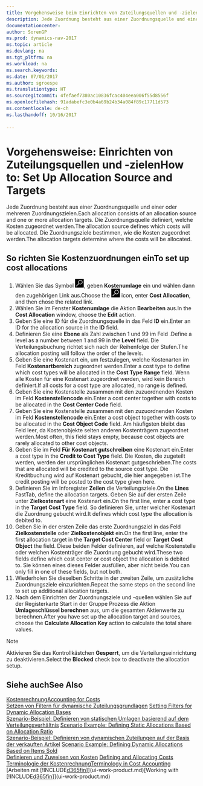 ```yaml
---
title: Vorgehensweise beim Einrichten von Zuteilungsquellen und -zielen
description: Jede Zuordnung besteht aus einer Zuordnungsquelle und einer oder mehreren Zuordnungszielen. Die Zuordnungsquelle definiert, welche Kosten zugeordnet werden. Die Zuordnungsziele bestimmen, wie die Kosten zugeordnet werden.
documentationcenter: 
author: SorenGP
ms.prod: dynamics-nav-2017
ms.topic: article
ms.devlang: na
ms.tgt_pltfrm: na
ms.workload: na
ms.search.keywords: 
ms.date: 07/01/2017
ms.author: sgroespe
ms.translationtype: HT
ms.sourcegitcommit: 4fefaef7380ac10836fcac404eea006f55d8556f
ms.openlocfilehash: 91adabefc3e0b4a69b24b34a084f89c17711d573
ms.contentlocale: de-ch
ms.lasthandoff: 10/16/2017

---
```

# <a name="how-to-set-up-allocation-source-and-targets"></a><span data-ttu-id="21483-105">Vorgehensweise: Einrichten von Zuteilungsquellen und -zielen</span><span class="sxs-lookup"><span data-stu-id="21483-105">How to: Set Up Allocation Source and Targets</span></span>
<span data-ttu-id="21483-106">Jede Zuordnung besteht aus einer Zuordnungsquelle und einer oder mehreren Zuordnungszielen.</span><span class="sxs-lookup"><span data-stu-id="21483-106">Each allocation consists of an allocation source and one or more allocation targets.</span></span> <span data-ttu-id="21483-107">Die Zuordnungsquelle definiert, welche Kosten zugeordnet werden.</span><span class="sxs-lookup"><span data-stu-id="21483-107">The allocation source defines which costs will be allocated.</span></span> <span data-ttu-id="21483-108">Die Zuordnungsziele bestimmen, wie die Kosten zugeordnet werden.</span><span class="sxs-lookup"><span data-stu-id="21483-108">The allocation targets determine where the costs will be allocated.</span></span>  

## <a name="to-set-up-cost-allocations"></a><span data-ttu-id="21483-109">So richten Sie Kostenzuordnungen ein</span><span class="sxs-lookup"><span data-stu-id="21483-109">To set up cost allocations</span></span>  
1.  <span data-ttu-id="21483-110">Wählen Sie das Symbol ![Nach Seite oder Bericht suchen](media/ui-search/search_small.png "Symbol Nach Seite oder Bericht suchen"), geben **Kostenumlage** ein und wählen dann den zugehörigen Link aus.</span><span class="sxs-lookup"><span data-stu-id="21483-110">Choose the ![Search for Page or Report](media/ui-search/search_small.png "Search for Page or Report icon") icon, enter **Cost Allocation**, and then chose the related link.</span></span>  
2.  <span data-ttu-id="21483-111">Wählen Sie im Fenster **Kostenumlage** die Aktion **Bearbeiten** aus.</span><span class="sxs-lookup"><span data-stu-id="21483-111">In the **Cost Allocation** window, choose the **Edit** action.</span></span>  
3.  <span data-ttu-id="21483-112">Geben Sie eine ID für die Zuordnungsquelle in das Feld **ID** ein.</span><span class="sxs-lookup"><span data-stu-id="21483-112">Enter an ID for the allocation source in the **ID** field.</span></span>  
4.  <span data-ttu-id="21483-113">Definieren Sie eine **Ebene** als Zahl zwischen 1 und 99 im Feld .</span><span class="sxs-lookup"><span data-stu-id="21483-113">Define a level as a number between 1 and 99 in the **Level** field.</span></span> <span data-ttu-id="21483-114">Die Verteilungsbuchung richtet sich nach der Reihenfolge der Stufen.</span><span class="sxs-lookup"><span data-stu-id="21483-114">The allocation posting will follow the order of the levels.</span></span>  
5.  <span data-ttu-id="21483-115">Geben Sie eine Kostenart ein, um festzulegen, welche Kostenarten im Feld **Kostenartbereich** zugeordnet werden.</span><span class="sxs-lookup"><span data-stu-id="21483-115">Enter a cost type to define which cost types will be allocated in the **Cost Type Range** field.</span></span> <span data-ttu-id="21483-116">Wenn alle Kosten für eine Kostenart zugeordnet werden, wird kein Bereich definiert.</span><span class="sxs-lookup"><span data-stu-id="21483-116">If all costs for a cost type are allocated, no range is defined.</span></span>  
6.  <span data-ttu-id="21483-117">Geben Sie eine Kostenstelle zusammen mit den zuzuordnenden Kosten im Feld **Kostenstellencode** ein.</span><span class="sxs-lookup"><span data-stu-id="21483-117">Enter a cost center together with costs to be allocated in the **Cost Center Code** field.</span></span>  
7.  <span data-ttu-id="21483-118">Geben Sie eine Kostenstelle zusammen mit den zuzuordnenden Kosten im Feld **Kostenstellencode** ein.</span><span class="sxs-lookup"><span data-stu-id="21483-118">Enter a cost object together with costs to be allocated in the **Cost Object Code** field.</span></span> <span data-ttu-id="21483-119">Am häufigsten bleibt das Feld leer, da Kostenobjekte selten anderen Kostenträgern zugeordnet werden.</span><span class="sxs-lookup"><span data-stu-id="21483-119">Most often, this field stays empty, because cost objects are rarely allocated to other cost objects.</span></span>  
8.  <span data-ttu-id="21483-120">Geben Sie im Feld **Für Kostenart gutschreiben** eine Kostenart ein.</span><span class="sxs-lookup"><span data-stu-id="21483-120">Enter a cost type in the **Credit to Cost Type** field.</span></span> <span data-ttu-id="21483-121">Die Kosten, die zugeteilt werden, werden der ursprünglichen Kostenart gutgeschrieben.</span><span class="sxs-lookup"><span data-stu-id="21483-121">The costs that are allocated will be credited to the source cost type.</span></span> <span data-ttu-id="21483-122">Die Kreditbuchung wird auf Kostenart gebucht, die hier angegeben ist.</span><span class="sxs-lookup"><span data-stu-id="21483-122">The credit posting will be posted to the cost type given here.</span></span>  
9. <span data-ttu-id="21483-123">Definieren Sie im Inforegister **Zeilen** die Verteilungsziele.</span><span class="sxs-lookup"><span data-stu-id="21483-123">On the **Lines** FastTab, define the allocation targets.</span></span> <span data-ttu-id="21483-124">Geben Sie auf der ersten Zeile unter **Zielkostenart** eine Kostenart ein.</span><span class="sxs-lookup"><span data-stu-id="21483-124">On the first line, enter a cost type in the **Target Cost Type** field.</span></span> <span data-ttu-id="21483-125">So definieren Sie, unter welcher Kostenart die Zuordnung gebucht wird.</span><span class="sxs-lookup"><span data-stu-id="21483-125">It defines which cost type the allocation is debited to.</span></span>  
10. <span data-ttu-id="21483-126">Geben Sie in der ersten Zeile das erste Zuordnungsziel in das Feld **Zielkostenstelle** oder **Zielkostenobjekt** ein.</span><span class="sxs-lookup"><span data-stu-id="21483-126">On the first line, enter the first allocation target in the **Target Cost Center** field or **Target Cost Object** the field.</span></span> <span data-ttu-id="21483-127">Diese beiden Felder definieren, auf welche Kostenstelle oder welchen Kostenträger die Zuordnung gebucht wird.</span><span class="sxs-lookup"><span data-stu-id="21483-127">These two fields define which cost center or cost object the allocation is debited to.</span></span> <span data-ttu-id="21483-128">Sie können eines dieses Felder ausfüllen, aber nicht beide.</span><span class="sxs-lookup"><span data-stu-id="21483-128">You can only fill in one of these fields, but not both.</span></span>  
11. <span data-ttu-id="21483-129">Wiederholen Sie dieselben Schritte in der zweiten Zeile, um zusätzliche Zuordnungsziele einzurichten.</span><span class="sxs-lookup"><span data-stu-id="21483-129">Repeat the same steps on the second line to set up additional allocation targets.</span></span>  
12. <span data-ttu-id="21483-130">Nach dem Einrichten der Zuordnungsziele und -quellen wählen Sie auf der Registerkarte Start in der Gruppe Prozess die Aktion **Umlageschlüssel berechnen** aus, um die gesamten Aktienwerte zu berechnen.</span><span class="sxs-lookup"><span data-stu-id="21483-130">After you have set up the allocation target and sources, choose the **Calculate Allocation Key** action to calculate the total share values.</span></span>  

> [!NOTE]  
>  <span data-ttu-id="21483-131">Aktivieren Sie das Kontrollkästchen **Gesperrt**, um die Verteilungseinrichtung zu deaktivieren.</span><span class="sxs-lookup"><span data-stu-id="21483-131">Select the **Blocked** check box to deactivate the allocation setup.</span></span>  

## <a name="see-also"></a><span data-ttu-id="21483-132">Siehe auch</span><span class="sxs-lookup"><span data-stu-id="21483-132">See Also</span></span>  
[<span data-ttu-id="21483-133">Kostenrechnung</span><span class="sxs-lookup"><span data-stu-id="21483-133">Accounting for Costs</span></span>](finance-manage-cost-accounting.md)  
 <span data-ttu-id="21483-134">[Setzen von Filtern für dynamische Zuteilungsgrundlagen](finance-setting-filters-for-dynamic-allocation-bases.md) </span><span class="sxs-lookup"><span data-stu-id="21483-134">[Setting Filters for Dynamic Allocation Bases](finance-setting-filters-for-dynamic-allocation-bases.md) </span></span>  
 <span data-ttu-id="21483-135">[Szenario-Beispiel: Definieren von statischen Umlagen basierend auf dem Verteilungsverhältnis](finance-scenario-example-defining-static-allocations-based-on-allocation-ratio.md) </span><span class="sxs-lookup"><span data-stu-id="21483-135">[Scenario Example: Defining Static Allocations Based on Allocation Ratio](finance-scenario-example-defining-static-allocations-based-on-allocation-ratio.md) </span></span>  
 <span data-ttu-id="21483-136">[Szenario-Beispiel: Definieren von dynamischen Zuteilungen auf der Basis der verkauften Artikel](finance-scenario-example-defining-dynamic-allocations-based-on-items-sold.md) </span><span class="sxs-lookup"><span data-stu-id="21483-136">[Scenario Example: Defining Dynamic Allocations Based on Items Sold](finance-scenario-example-defining-dynamic-allocations-based-on-items-sold.md) </span></span>  
 <span data-ttu-id="21483-137">[Definieren und Zuweisen von Kosten](finance-define-and-allocate-costs.md) </span><span class="sxs-lookup"><span data-stu-id="21483-137">[Defining and Allocating Costs](finance-define-and-allocate-costs.md) </span></span>  
 [<span data-ttu-id="21483-138">Terminologie der Kostenrechnung</span><span class="sxs-lookup"><span data-stu-id="21483-138">Terminology in Cost Accounting</span></span>](finance-terminology-in-cost-accounting.md)  
 <span data-ttu-id="21483-139">[Arbeiten mit [!INCLUDE[d365fin](includes/d365fin_md.md)]](ui-work-product.md)</span><span class="sxs-lookup"><span data-stu-id="21483-139">[Working with [!INCLUDE[d365fin](includes/d365fin_md.md)]](ui-work-product.md)</span></span>

